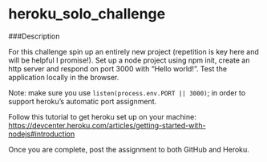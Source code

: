 # heroku_solo_challenge

###Description

For this challenge spin up an entirely new project (repetition is key here and will be helpful I promise!). Set up a node project using npm init, create an http server and respond on port 3000 with “Hello world!”. Test the application locally in the browser.

Note: make sure you use `listen(process.env.PORT || 3000)`; in order to support heroku’s automatic port assignment.

Follow this tutorial to get heroku set up on your machine: https://devcenter.heroku.com/articles/getting-started-with-nodejs#introduction

Once you are complete, post the assignment to both GitHub and Heroku.

